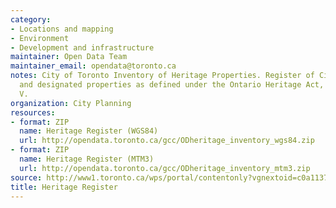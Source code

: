 ```yaml
---
category:
- Locations and mapping
- Environment
- Development and infrastructure
maintainer: Open Data Team
maintainer_email: opendata@toronto.ca
notes: City of Toronto Inventory of Heritage Properties. Register of City-wide listed
  and designated properties as defined under the Ontario Heritage Act, Part IV and
  V.
organization: City Planning
resources:
- format: ZIP
  name: Heritage Register (WGS84)
  url: http://opendata.toronto.ca/gcc/ODheritage_inventory_wgs84.zip
- format: ZIP
  name: Heritage Register (MTM3)
  url: http://opendata.toronto.ca/gcc/ODheritage_inventory_mtm3.zip
source: http://www1.toronto.ca/wps/portal/contentonly?vgnextoid=c0a1137135b85410VgnVCM10000071d60f89RCRD&vgnextchannel=1a66e03bb8d1e310VgnVCM10000071d60f89RCRD
title: Heritage Register
---
```

